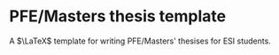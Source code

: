 # PFE/Masters thesis template

A $\LaTeX$ template for writing PFE/Masters' thesises for ESI students.
